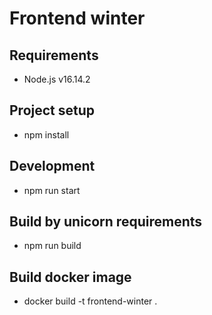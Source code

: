 # Frontend winter 

## Requirements

* Node.js v16.14.2

## Project setup

* npm install

## Development

* npm run start

## Build by unicorn requirements

* npm run build

## Build docker image

* docker build -t frontend-winter .

